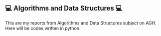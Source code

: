 ## :computer: Algorithms and Data Structures :computer:
This are my reports from Algorithms and Data Structures subject on AGH. Here will be codes written in python.
